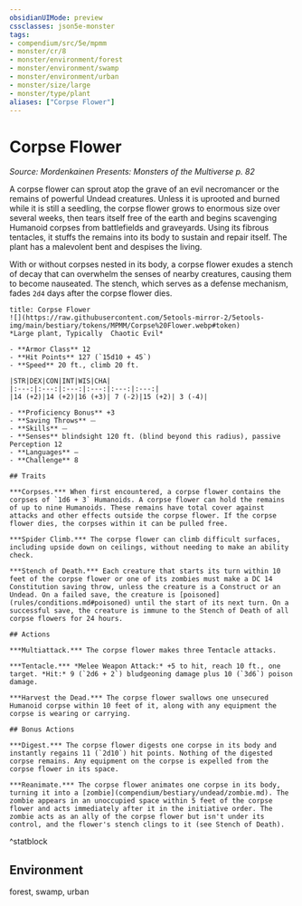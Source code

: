 ```yaml
---
obsidianUIMode: preview
cssclasses: json5e-monster
tags:
- compendium/src/5e/mpmm
- monster/cr/8
- monster/environment/forest
- monster/environment/swamp
- monster/environment/urban
- monster/size/large
- monster/type/plant
aliases: ["Corpse Flower"]
---
```

# Corpse Flower
*Source: Mordenkainen Presents: Monsters of the Multiverse p. 82*  

A corpse flower can sprout atop the grave of an evil necromancer or the remains of powerful Undead creatures. Unless it is uprooted and burned while it is still a seedling, the corpse flower grows to enormous size over several weeks, then tears itself free of the earth and begins scavenging Humanoid corpses from battlefields and graveyards. Using its fibrous tentacles, it stuffs the remains into its body to sustain and repair itself. The plant has a malevolent bent and despises the living.

With or without corpses nested in its body, a corpse flower exudes a stench of decay that can overwhelm the senses of nearby creatures, causing them to become nauseated. The stench, which serves as a defense mechanism, fades `2d4` days after the corpse flower dies.

```ad-statblock
title: Corpse Flower
![](https://raw.githubusercontent.com/5etools-mirror-2/5etools-img/main/bestiary/tokens/MPMM/Corpse%20Flower.webp#token)
*Large plant, Typically  Chaotic Evil*

- **Armor Class** 12 
- **Hit Points** 127 (`15d10 + 45`)
- **Speed** 20 ft., climb 20 ft.

|STR|DEX|CON|INT|WIS|CHA|
|:---:|:---:|:---:|:---:|:---:|:---:|
|14 (+2)|14 (+2)|16 (+3)| 7 (-2)|15 (+2)| 3 (-4)|

- **Proficiency Bonus** +3
- **Saving Throws** ⏤
- **Skills** ⏤
- **Senses** blindsight 120 ft. (blind beyond this radius), passive Perception 12
- **Languages** —
- **Challenge** 8

## Traits

***Corpses.*** When first encountered, a corpse flower contains the corpses of `1d6 + 3` Humanoids. A corpse flower can hold the remains of up to nine Humanoids. These remains have total cover against attacks and other effects outside the corpse flower. If the corpse flower dies, the corpses within it can be pulled free.

***Spider Climb.*** The corpse flower can climb difficult surfaces, including upside down on ceilings, without needing to make an ability check.

***Stench of Death.*** Each creature that starts its turn within 10 feet of the corpse flower or one of its zombies must make a DC 14 Constitution saving throw, unless the creature is a Construct or an Undead. On a failed save, the creature is [poisoned](rules/conditions.md#poisoned) until the start of its next turn. On a successful save, the creature is immune to the Stench of Death of all corpse flowers for 24 hours.

## Actions

***Multiattack.*** The corpse flower makes three Tentacle attacks.

***Tentacle.*** *Melee Weapon Attack:* +5 to hit, reach 10 ft., one target. *Hit:* 9 (`2d6 + 2`) bludgeoning damage plus 10 (`3d6`) poison damage.

***Harvest the Dead.*** The corpse flower swallows one unsecured Humanoid corpse within 10 feet of it, along with any equipment the corpse is wearing or carrying.

## Bonus Actions

***Digest.*** The corpse flower digests one corpse in its body and instantly regains 11 (`2d10`) hit points. Nothing of the digested corpse remains. Any equipment on the corpse is expelled from the corpse flower in its space.

***Reanimate.*** The corpse flower animates one corpse in its body, turning it into a [zombie](compendium/bestiary/undead/zombie.md). The zombie appears in an unoccupied space within 5 feet of the corpse flower and acts immediately after it in the initiative order. The zombie acts as an ally of the corpse flower but isn't under its control, and the flower's stench clings to it (see Stench of Death).
```
^statblock

## Environment

forest, swamp, urban